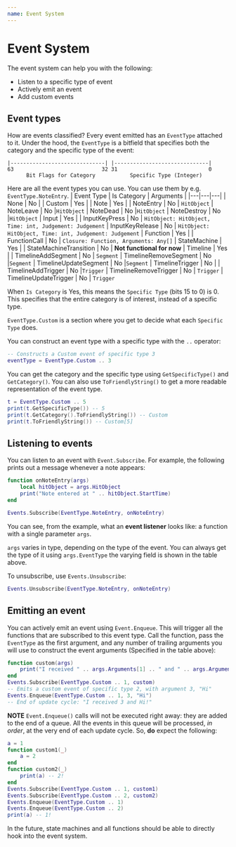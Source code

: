 ```yaml
---
name: Event System
---
```


# Event System

The event system can help you with the following:

* Listen to a specific type of event
* Actively emit an event
* Add custom events

## Event types

How are events classified? Every event emitted has an `EventType` attached to it. Under the hood, the `EventType` is a bitfield that specifies both the category and the specific type of the event:

```
|------------------------------| |------------------------------|
63                            32 31                             0
      Bit Flags for Category           Specific Type (Integer)
```

Here are all the event types you can use. You can use them by e.g. `EventType.NoteEntry`.
| Event Type | Is Category | Arguments |
|---|---|---|
| None | No |
| Custom | Yes |
| Note | Yes | 
| NoteEntry | No | `HitObject`
| NoteLeave | No |`HitObject`
| NoteDead | No |`HitObject`
| NoteDestroy | No |`HitObject`
| Input | Yes |
| InputKeyPress | No | `HitObject: HitObject, Time: int, Judgement: Judgement`
| InputKeyRelease | No | `HitObject: HitObject, Time: int, Judgement: Judgement`
| Function | Yes |
| FunctionCall | No | `Closure: Function, Arguments: Any[]`
| StateMachine | Yes |
| StateMachineTransition | No | **Not functional for now**
| Timeline | Yes |
| TimelineAddSegment | No | `Segment`
| TimelineRemoveSegment | No |`Segment`
| TimelineUpdateSegment | No |`Segment`
| TimelineTrigger | No |
| TimelineAddTrigger | No |`Trigger`
| TimelineRemoveTrigger | No | `Trigger`
| TimelineUpdateTrigger | No | `Trigger`


When `Is Category` is Yes, this means the `Specific Type` (bits 15 to 0) is 0. This specifies that the entire category is of interest, instead of a specific type.

`EventType.Custom` is a section where you get to decide what each `Specific Type` does.

You can construct an event type with a specific type with the `..` operator:
```lua
-- Constructs a Custom event of specific type 3
eventType = EventType.Custom .. 3
```

You can get the category and the specific type using `GetSpecificType()` and `GetCategory()`. You can also use `ToFriendlyString()` to get a more readable representation of the event type.

```lua
t = EventType.Custom .. 5
print(t.GetSpecificType()) -- 5
print(t.GetCategory().ToFriendlyString()) -- Custom
print(t.ToFriendlyString()) -- Custom[5]
```

## Listening to events

You can listen to an event with `Event.Subscribe`.
For  example, the following prints out a message whenever a note appears:

```lua
function onNoteEntry(args)
    local hitObject = args.HitObject
    print("Note entered at " .. hitObject.StartTime)
end

Events.Subscribe(EventType.NoteEntry, onNoteEntry)
```

You can see, from the example, what an **event listener** looks like: a function with a single parameter `args`.

`args` varies in type, depending on the type of the event. You can always get the type of it using `args.EventType` the varying field is shown in the table above.

To unsubscribe, use `Events.Unsubscribe`:
```lua
Events.Unsubscribe(EventType.NoteEntry, onNoteEntry)
```

## Emitting an event

You can actively emit an event using `Event.Enqueue`.
This will trigger all the functions that are subscribed to this event type.
Call the function, pass the `EventType` as the first argument, and any number of trailing arguments you will use to construct the event arguments (Specified in the table above):

```lua
function custom(args)
    print("I received " .. args.Arguments[1] .. " and " .. args.Arguments[2] .. "!")
end
Events.Subscribe(EventType.Custom .. 1, custom)
-- Emits a custom event of specific type 2, with argument 3, "Hi"
Events.Enqueue(EventType.Custom .. 1, 3, "Hi")
-- End of update cycle: "I received 3 and Hi!"
```

**NOTE** `Event.Enqueue()` calls will not be executed right away: they are added to the end of a queue. All the events in this queue will be processed, *in order*, at the very end of each update cycle. So, **do** expect the following:

```lua
a = 1
function custom1(_)
    a = 2
end
function custom2(_)
    print(a) -- 2!
end
Events.Subscribe(EventType.Custom .. 1, custom1)
Events.Subscribe(EventType.Custom .. 2, custom2)
Events.Enqueue(EventType.Custom .. 1)
Events.Enqueue(EventType.Custom .. 2)
print(a) -- 1!
```



In the future, state machines and all functions should be able to directly hook into the event system.